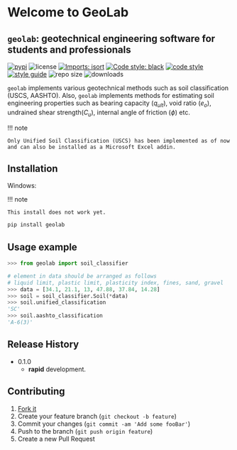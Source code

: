 # Welcome to GeoLab

## `geolab`: geotechnical engineering software for students and professionals

[![pypi](https://img.shields.io/badge/PyPi-Pato546-blue?style=flat-square&logo=pypi&logoColor=white)](https://pypi.org/user/Pato546/)
![license](https://img.shields.io/pypi/l/geolab?style=flat-square)
[![Imports: isort](https://img.shields.io/badge/%20imports-isort-%231674b1?style=flat-square&labelColor=ef8336)](https://pycqa.github.io/isort/)
[![Code style: black](https://img.shields.io/badge/code%20style-black-000000.svg?style=flat-square)](https://github.com/psf/black)
[![code style](https://img.shields.io/badge/code%20formatter-docformatter-fedcba.svg?style=flat-square)](https://github.com/PyCQA/docformatter)
[![style guide](https://img.shields.io/badge/%20style-google-3666d6.svg?style=flat-square)](https://google.github.io/styleguide/pyguide.html#s3.8-comments-and-docstrings)
![repo size](https://img.shields.io/github/repo-size/patrickboateng/geolab?style=flat-square&labelColor=ef8336)
![downloads](https://img.shields.io/pypi/dm/geolab?style=flat-square)

`geolab` implements various geotechnical methods such as soil classification (USCS, AASHTO). Also, `geolab` implements methods for estimating soil engineering properties such as bearing capacity ($q_{ult}$), void ratio ($e_o$), undrained shear strength($C_u$), internal angle of friction ($\phi$) etc.

!!! note

    Only Unified Soil Classification (USCS) has been implemented as of now and can also be installed as a Microsoft Excel addin.

## Installation

Windows:

!!! note

    This install does not work yet.

```sh
pip install geolab
```

## Usage example

```py
>>> from geolab import soil_classifier

# element in data should be arranged as follows
# liquid limit, plastic limit, plasticity index, fines, sand, gravel
>>> data = [34.1, 21.1, 13, 47.88, 37.84, 14.28]
>>> soil = soil_classifier.Soil(*data)
>>> soil.unified_classification
'SC'
>>> soil.aashto_classification
'A-6(3)'

```

<!-- ## Development setup

Describe how to install all development dependencies and how to run an automated test-suite of some kind. Potentially do this for multiple platforms.

```sh
make install
npm test
``` -->

## Release History

- 0.1.0
  - **rapid** development.

## Contributing

1. [Fork it](https://github.com/patrickboateng/geolab/fork)
2. Create your feature branch (`git checkout -b feature`)
3. Commit your changes (`git commit -am 'Add some fooBar'`)
4. Push to the branch (`git push origin feature`)
5. Create a new Pull Request
